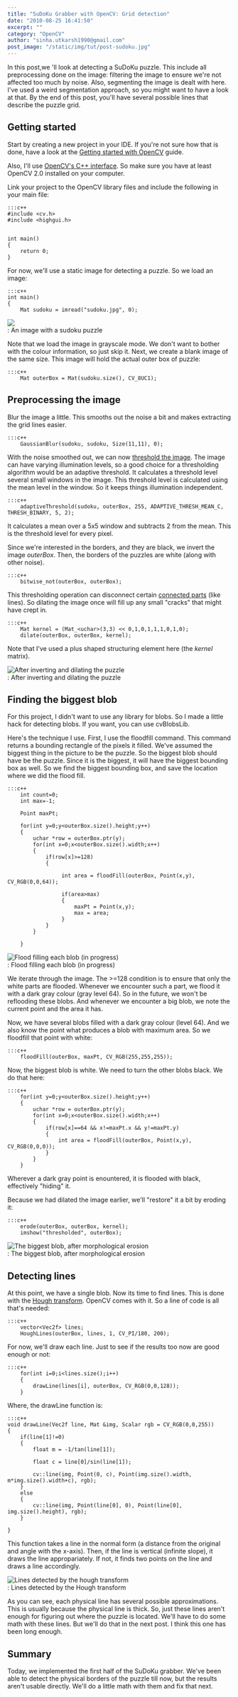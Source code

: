 ```yaml
---
title: "SuDoKu Grabber with OpenCV: Grid detection"
date: "2010-08-25 16:41:50"
excerpt: ""
category: "OpenCV"
author: "sinha.utkarsh1990@gmail.com"
post_image: "/static/img/tut/post-sudoku.jpg"
---
```

In this post,we 'll look at detecting a SuDoKu puzzle. This include all preprocessing done on the image: filtering the image to ensure we're not affected too much by noise. Also, segmenting the image is dealt with here. I've used a weird segmentation approach, so you might want to have a look at that. By the end of this post, you'll have several possible lines that describe the puzzle grid.

## Getting started

Start by creating a new project in your IDE. If you're not sure how that is done, have a look at the [Getting started with OpenCV](/tutorials/using-opencv-on-windows/) guide.

Also, I'll use [OpenCV's C++ interface](/tutorials/opencvs-c-interface/). So make sure you have at least OpenCV 2.0 installed on your computer.

Link your project to the OpenCV library files and include the following in your main file: 
    
    :::c++
    #include <cv.h>
    #include <highgui.h>
    
    
    int main()
    {
        return 0;
    }

For now, we'll use a static image for detecting a puzzle. So we load an image: 
    
    
    :::c++
    int main()
    {
        Mat sudoku = imread("sudoku.jpg", 0);

  
  
![](/static/img/tut/sudoku-original.jpg)  
: An image with a sudoku puzzle  
  

Note that we load the image in grayscale mode. We don't want to bother with the colour information, so just skip it. Next, we create a blank image of the same size. This image will hold the actual outer box of puzzle: 
    
    
    :::c++
        Mat outerBox = Mat(sudoku.size(), CV_8UC1);

## Preprocessing the image

Blur the image a little. This smooths out the noise a bit and makes extracting the grid lines easier. 
    
    
    :::c++
        GaussianBlur(sudoku, sudoku, Size(11,11), 0);

With the noise smoothed out, we can now [threshold the image](/tutorials/thresholding/). The image can have varying illumination levels, so a good choice for a thresholding algorithm would be an adaptive threshold. It calculates a threshold level several small windows in the image. This threshold level is calculated using the mean level in the window. So it keeps things illumination independent.
    
    
    :::c++
        adaptiveThreshold(sudoku, outerBox, 255, ADAPTIVE_THRESH_MEAN_C, THRESH_BINARY, 5, 2);

It calculates a mean over a 5x5 window and subtracts 2 from the mean. This is the threshold level for every pixel.

Since we're interested in the borders, and they are black, we invert the image _outerBox_. Then, the borders of the puzzles are white (along with other noise). 
    
    
    :::c++
        bitwise_not(outerBox, outerBox);

This thresholding operation can disconnect certain [connected parts](/tutorials/pixel-neighbourhoods-and-connectedness/) (like lines). So dilating the image once will fill up any small "cracks" that might have crept in. 
    
    
    :::c++
        Mat kernel = (Mat_<uchar>(3,3) << 0,1,0,1,1,1,0,1,0);
        dilate(outerBox, outerBox, kernel);

Note that I've used a plus shaped structuring element here (the _kernel_ matrix).

  
  
![After inverting and dilating the puzzle](/static/img/tut/sudoku-inverted-dilated.jpg)  
: After inverting and dilating the puzzle  
  

## Finding the biggest blob

For this project, I didn't want to use any library for blobs. So I made a little hack for detecting blobs. If you want, you can use cvBlobsLib.

Here's the technique I use. First, I use the floodfill command. This command returns a bounding rectangle of the pixels it filled. We've assumed the biggest thing in the picture to be the puzzle. So the biggest blob should have be the puzzle. Since it is the biggest, it will have the biggest bounding box as well. So we find the biggest bounding box, and save the location where we did the flood fill. 
    
    
    :::c++
        int count=0;
        int max=-1;
    
        Point maxPt;
    
        for(int y=0;y<outerBox.size().height;y++)
        {
            uchar *row = outerBox.ptr(y);
            for(int x=0;x<outerBox.size().width;x++)
            {
                if(row[x]>=128)
                {
    
                     int area = floodFill(outerBox, Point(x,y), CV_RGB(0,0,64));
    
                     if(area>max)
                     {
                         maxPt = Point(x,y);
                         max = area;
                     }
                }
            }
    
        }

  
  
![Flood filling each blob \(in progress\)](/static/img/tut/sudoku-blobfilling-in-progress1.jpg)  
: Flood filling each blob (in progress)  
  

We iterate through the image. The >=128 condition is to ensure that only the white parts are flooded. Whenever we encounter such a part, we flood it with a dark gray colour (gray level 64). So in the future, we won't be reflooding these blobs. And whenever we encounter a big blob, we note the current point and the area it has.

Now, we have several blobs filled with a dark gray colour (level 64). And we also know the point what produces a blob with maximum area. So we floodfill that point with white: 
    
    
    :::c++
        floodFill(outerBox, maxPt, CV_RGB(255,255,255));

Now, the biggest blob is white. We need to turn the other blobs black. We do that here: 
    
    
    :::c++
        for(int y=0;y<outerBox.size().height;y++)
        {
            uchar *row = outerBox.ptr(y);
            for(int x=0;x<outerBox.size().width;x++)
            {
                if(row[x]==64 && x!=maxPt.x && y!=maxPt.y)
                {
                    int area = floodFill(outerBox, Point(x,y), CV_RGB(0,0,0));
                }
            }
        }

Wherever a dark gray point is enountered, it is flooded with black, effectively "hiding" it.

Because we had dilated the image earlier, we'll "restore" it a bit by eroding it: 
    
    
    :::c++
        erode(outerBox, outerBox, kernel);
        imshow("thresholded", outerBox);

  
  
![The biggest blob, after morphological erosion](/static/img/tut/sudoku-final-blob.jpg)  
: The biggest blob, after morphological erosion  
  

## Detecting lines

At this point, we have a single blob. Now its time to find lines. This is done with the [Hough transform](/tutorials/the-hough-transform/). OpenCV comes with it. So a line of code is all that's needed: 
    
    
    :::c++
        vector<Vec2f> lines;
        HoughLines(outerBox, lines, 1, CV_PI/180, 200);

For now, we'll draw each line. Just to see if the results too now are good enough or not: 
    
    
    :::c++
        for(int i=0;i<lines.size();i++)
        {
            drawLine(lines[i], outerBox, CV_RGB(0,0,128));
        }

Where, the drawLine function is: 
    
    
    :::c++
    void drawLine(Vec2f line, Mat &img, Scalar rgb = CV_RGB(0,0,255))
    {
        if(line[1]!=0)
        {
            float m = -1/tan(line[1]);
    
            float c = line[0]/sin(line[1]);
    
            cv::line(img, Point(0, c), Point(img.size().width, m*img.size().width+c), rgb);
        }
        else
        {
            cv::line(img, Point(line[0], 0), Point(line[0], img.size().height), rgb);
        }
    
    }

This function takes a line in the normal form (a distance from the original and angle with the x-axis). Then, if the line is vertical (infinite slope), it draws the line appropariately. If not, it finds two points on the line and draws a line accordingly.

  
  
![Lines detected by the hough transform](/static/img/tut/sudoku-possible-lines.jpg)  
: Lines detected by the Hough transform  
  

As you can see, each physical line has several possible approximations. This is usually because the physical line is thick. So, just these lines aren't enough for figuring out where the puzzle is located. We'll have to do some math with these lines. But we'll do that in the next post. I think this one has been long enough. 

## Summary

Today, we implemented the first half of the SuDoKu grabber. We've been able to detect the physical borders of the puzzle till now, but the results aren't usable directly. We'll do a little math with them and fix that next.
